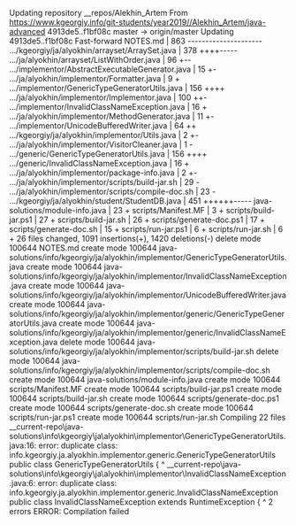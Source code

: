 Updating repository __repos/Alekhin_Artem
From https://www.kgeorgiy.info/git-students/year2019//Alekhin_Artem/java-advanced
   4913de5..f1bf08c  master     -> origin/master
Updating 4913de5..f1bf08c
Fast-forward
 NOTES.md                                           | 863 ---------------------
 .../kgeorgiy/ja/alyokhin/arrayset/ArraySet.java    | 378 ++++-----
 .../ja/alyokhin/arrayset/ListWithOrder.java        |  96 +--
 .../implementor/AbstractExecutableGenerator.java   |  15 +-
 .../ja/alyokhin/implementor/Formatter.java         |   9 +
 .../implementor/GenericTypeGeneratorUtils.java     | 156 ++++
 .../ja/alyokhin/implementor/Implementor.java       | 100 ++-
 .../implementor/InvalidClassNameException.java     |  16 +
 .../ja/alyokhin/implementor/MethodGenerator.java   |  11 +-
 .../implementor/UnicodeBufferedWriter.java         |  64 ++
 .../kgeorgiy/ja/alyokhin/implementor/Utils.java    |   2 +-
 .../ja/alyokhin/implementor/VisitorCleaner.java    |   1 -
 .../generic/GenericTypeGeneratorUtils.java         | 156 ++++
 .../generic/InvalidClassNameException.java         |  16 +
 .../ja/alyokhin/implementor/package-info.java      |   2 +-
 .../ja/alyokhin/implementor/scripts/build-jar.sh   |  29 -
 .../ja/alyokhin/implementor/scripts/compile-doc.sh |  23 -
 .../kgeorgiy/ja/alyokhin/student/StudentDB.java    | 451 ++++++-----
 java-solutions/module-info.java                    |  23 +
 scripts/Manifest.MF                                |   3 +
 scripts/build-jar.ps1                              |  27 +
 scripts/build-jar.sh                               |  26 +
 scripts/generate-doc.ps1                           |  17 +
 scripts/generate-doc.sh                            |  15 +
 scripts/run-jar.ps1                                |   6 +
 scripts/run-jar.sh                                 |   6 +
 26 files changed, 1091 insertions(+), 1420 deletions(-)
 delete mode 100644 NOTES.md
 create mode 100644 java-solutions/info/kgeorgiy/ja/alyokhin/implementor/GenericTypeGeneratorUtils.java
 create mode 100644 java-solutions/info/kgeorgiy/ja/alyokhin/implementor/InvalidClassNameException.java
 create mode 100644 java-solutions/info/kgeorgiy/ja/alyokhin/implementor/UnicodeBufferedWriter.java
 create mode 100644 java-solutions/info/kgeorgiy/ja/alyokhin/implementor/generic/GenericTypeGeneratorUtils.java
 create mode 100644 java-solutions/info/kgeorgiy/ja/alyokhin/implementor/generic/InvalidClassNameException.java
 delete mode 100644 java-solutions/info/kgeorgiy/ja/alyokhin/implementor/scripts/build-jar.sh
 delete mode 100644 java-solutions/info/kgeorgiy/ja/alyokhin/implementor/scripts/compile-doc.sh
 create mode 100644 java-solutions/module-info.java
 create mode 100644 scripts/Manifest.MF
 create mode 100644 scripts/build-jar.ps1
 create mode 100644 scripts/build-jar.sh
 create mode 100644 scripts/generate-doc.ps1
 create mode 100644 scripts/generate-doc.sh
 create mode 100644 scripts/run-jar.ps1
 create mode 100644 scripts/run-jar.sh
Compiling 22 files
__current-repo\java-solutions\info\kgeorgiy\ja\alyokhin\implementor\GenericTypeGeneratorUtils.java:16: error: duplicate class: info.kgeorgiy.ja.alyokhin.implementor.generic.GenericTypeGeneratorUtils
public class GenericTypeGeneratorUtils {
       ^
__current-repo\java-solutions\info\kgeorgiy\ja\alyokhin\implementor\InvalidClassNameException.java:6: error: duplicate class: info.kgeorgiy.ja.alyokhin.implementor.generic.InvalidClassNameException
public class InvalidClassNameException extends RuntimeException {
       ^
2 errors
ERROR: Compilation failed
